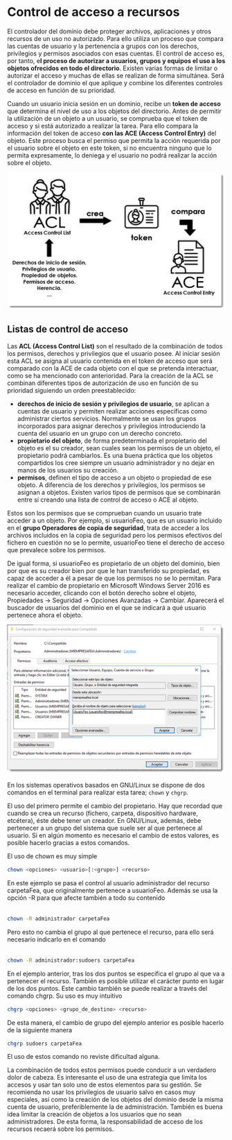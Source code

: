 # Control de acceso a recursos

El controlador del dominio debe proteger archivos, aplicaciones y otros recursos de un uso no autorizado. Para ello utiliza un proceso que compara las cuentas de usuario y la pertenencia a grupos con los derechos, privilegios y permisos asociados con esas cuentas. El control de acceso es, por tanto, e**l proceso de autorizar a usuarios, grupos y equipos el uso a los objetos ofrecidos en todo el directorio**. Existen varias formas de limitar o autorizar el acceso y muchas de ellas se realizan de forma simultánea. Será el controlador de dominio el que aplique y combine los diferentes controles de acceso en función de su prioridad.

Cuando un usuario inicia sesión en un dominio, recibe un **token de acceso** que determina el nivel de uso a los objetos del directorio. Antes de permitir la utilización de un objeto a un usuario, se comprueba que el token de acceso y si está autorizado a realizar la tarea. Para ello compara la información del token de acceso **con las ACE (Access Control Entry)** del objeto. Este proceso busca el permiso que permita la acción requerida por el usuario sobre el objeto en este token, si no encuentra ninguno que lo permita expresamente, lo deniega y el usuario no podrá realizar la acción sobre el objeto.

![Funcionamiento](img/1000000000000A44000006754385AB7D4B4BBF95.jpg)

## Listas de control de acceso

Las **ACL (Access Control List)** son el resultado de la combinación de todos los permisos, derechos y privilegios que el usuario posee. Al iniciar sesión esta ACL se asigna al usuario contenida en el token de acceso que será comparado con la ACE de cada objeto con el que se pretenda interactuar, como se ha mencionado con anterioridad.
Para la creación de la ACL se combinan diferentes tipos de autorización de uso en función de su prioridad siguiendo un orden preestablecido:

- **derechos de inicio de sesión y privilegios de usuario**, se aplican a cuentas de usuario y permiten realizar acciones específicas como administrar ciertos servicios. Normalmente se usan los grupos incorporados para asignar derechos y privilegios introduciendo la cuenta del usuario en un grupo con un derecho concreto.
- **propietario del objeto**, de forma predeterminada el propietario del objeto es el su creador, sean cuales sean los permisos de un objeto, el propietario podrá cambiarlos. Es una buena práctica que los objetos compartidos los cree siempre un usuario administrador y no dejar en manos de los usuarios su creación.
- **permisos**, definen el tipo de acceso a un objeto o propiedad de ese objeto. A diferencia de los derechos y privilegios, los permisos se asignan a objetos. Existen varios tipos de permisos que se combinarán entre sí creando una lista de control de acceso o ACE al objeto.

Estos son los permisos que se comprueban cuando un usuario trate acceder a un objeto. Por ejemplo, si usuarioFeo, que es un usuario incluido en el **grupo Operadores de copia de seguridad**, trata de acceder a los archivos incluidos en la copia de seguridad pero los permisos efectivos del fichero en cuestión no se lo permite, usuarioFeo tiene el derecho de acceso que prevalece sobre los permisos.

De igual forma, si usuarioFeo es propietario de un objeto del dominio, bien por que es su creador bien por que le han transferido su propiedad, es capaz de acceder a él a pesar de que los permisos no se lo permitan.
Para realizar el cambio de propietario en Microsoft Windows Server 2016 es necesario acceder, clicando con el botón derecho sobre el objeto, <span class="menu">Propiedades</span> → <span class="menu">Seguridad</span> → <span class="menu">Opciones Avanzadas</span> → <span class="menu">Cambiar</span>. Aparecerá el buscador de usuarios del dominio en el que se indicará a qué usuario pertenece ahora el objeto.

![Cambio de propietario de objeto](img/100000000000098C000006883FD74DA368DCAB25.jpg)

En los sistemas operativos basados en GNU/Linux se dispone de dos comandos en el terminal para realizar esta tarea; `chown` y `chgrp`.

El uso del primero permite el cambio del propietario. Hay que recordad que cuando se crea un recurso (fichero, carpeta, dispositivo hardware, etcétera), éste debe tener un creador. En GNU/Linux, además, debe pertenecer a un grupo del sistema que suele ser al que pertenece al usuario. Si en algún momento es necesario el cambio de estos valores, es posible hacerlo gracias a estos comandos.

El uso de chown es muy simple

```bash title=""
chown <opciones> <usuario>[:<grupo>] <recurso>

```

En este ejemplo se pasa el control al usuario administrador del recurso carpetaFea, que originalmente pertenece a usuarioFeo. Además se usa la opción -R para que afecte también a todo su contenido

```bash title=""

chown -R administrador carpetaFea
```

Pero esto no cambia el grupo al que pertenece el recurso, para ello será necesario indicarlo en el comando

```bash title=""

chown -R administrador:sudoers carpetaFea
```

En el ejemplo anterior, tras los dos puntos se especifica el grupo al que va a pertenecer el recurso. También es posible utilizar el carácter punto en lugar de los dos puntos. Este cambio también se puede realizar a través del comando chgrp. Su uso es muy intuitivo

```bash title=""
chgrp <opciones> <grupo_de_destino> <recurso>
```

De esta manera, el cambio de grupo del ejemplo anterior es posible hacerlo de la siguiente manera

```bash title=""
chgrp sudoers carpetaFea
```

El uso de estos comando no reviste dificultad alguna.

La combinación de todos estos permisos puede conducir a un verdadero dolor de cabeza. Es interesante el uso de una estrategia que limita los accesos y usar tan solo uno de estos elementos para su gestión. Se recomienda no usar los privilegios de usuario salvo en casos muy especiales, así como la creación de los objetos del dominio desde la misma cuenta de usuario, preferiblemente la de administración. También es buena idea limitar la creación de objetos a los usuarios que no sean administradores. De esta forma, la responsabilidad de acceso de los recursos recaerá sobre los permisos.
